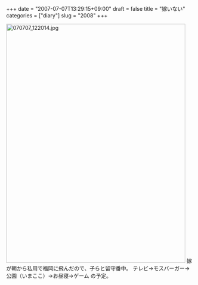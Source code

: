 +++
date = "2007-07-07T13:29:15+09:00"
draft = false
title = "嫁いない"
categories = ["diary"]
slug = "2008"
+++

<img alt="070707_122014.jpg" class="pict" height="640" src="http://ieiriblog.img.jugem.jp/20070707_329990.jpg" width="480" />
嫁が朝から私用で福岡に飛んだので、子らと留守番中。
テレビ→モスバーガー→公園（いまここ）→お昼寝→ゲーム
の予定。

